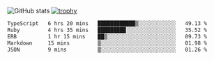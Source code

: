 ![GitHub stats](https://github-readme-stats.vercel.app/api?username=ksk001100&show_icons=true&theme=tokyonight)
[![trophy](https://github-profile-trophy.vercel.app/?username=ksk001100&theme=onedark)](https://github.com/ryo-ma/github-profile-trophy)

<!--START_SECTION:waka-->

```txt
TypeScript   6 hrs 20 mins   ████████████▒░░░░░░░░░░░░   49.13 %
Ruby         4 hrs 35 mins   █████████░░░░░░░░░░░░░░░░   35.52 %
ERB          1 hr 15 mins    ██▒░░░░░░░░░░░░░░░░░░░░░░   09.73 %
Markdown     15 mins         ▒░░░░░░░░░░░░░░░░░░░░░░░░   01.98 %
JSON         9 mins          ▒░░░░░░░░░░░░░░░░░░░░░░░░   01.26 %
```

<!--END_SECTION:waka-->
